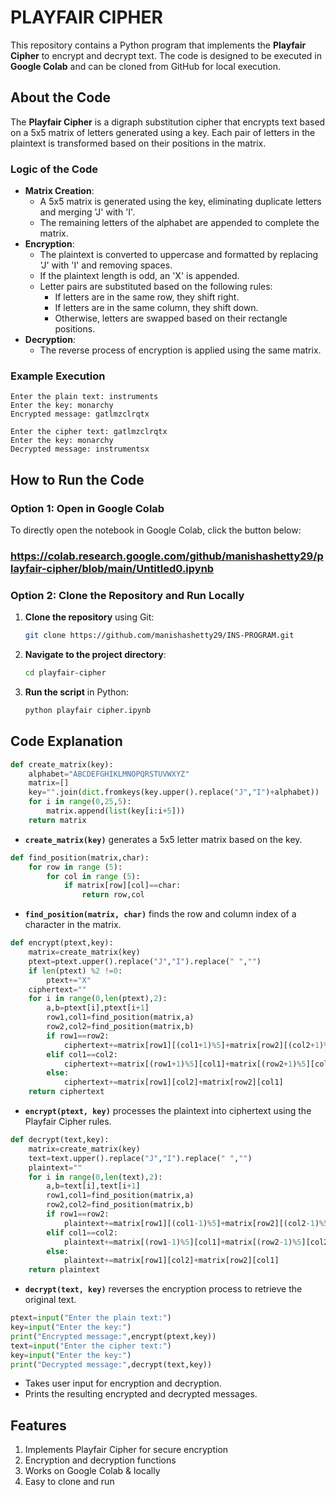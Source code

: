# PLAYFAIR CIPHER


This repository contains a Python program that implements the **Playfair Cipher** to encrypt and decrypt text. The code is designed to be executed in **Google Colab** and can be cloned from GitHub for local execution.

##  About the Code
The **Playfair Cipher** is a digraph substitution cipher that encrypts text based on a 5x5 matrix of letters generated using a key. Each pair of letters in the plaintext is transformed based on their positions in the matrix.

###  Logic of the Code
- **Matrix Creation**:
  - A 5x5 matrix is generated using the key, eliminating duplicate letters and merging 'J' with 'I'.
  - The remaining letters of the alphabet are appended to complete the matrix.
- **Encryption**:
  - The plaintext is converted to uppercase and formatted by replacing 'J' with 'I' and removing spaces.
  - If the plaintext length is odd, an 'X' is appended.
  - Letter pairs are substituted based on the following rules:
    - If letters are in the same row, they shift right.
    - If letters are in the same column, they shift down.
    - Otherwise, letters are swapped based on their rectangle positions.
- **Decryption**:
  - The reverse process of encryption is applied using the same matrix.

###  Example Execution
```
Enter the plain text: instruments
Enter the key: monarchy
Encrypted message: gatlmzclrqtx

Enter the cipher text: gatlmzclrqtx
Enter the key: monarchy
Decrypted message: instrumentsx
```

##  How to Run the Code
### Option 1: Open in Google Colab
To directly open the notebook in Google Colab, click the button below:

### https://colab.research.google.com/github/manishashetty29/playfair-cipher/blob/main/Untitled0.ipynb

### Option 2: Clone the Repository and Run Locally
1. **Clone the repository** using Git:
   ```sh
   git clone https://github.com/manishashetty29/INS-PROGRAM.git
   ```
2. **Navigate to the project directory**:
   ```sh
   cd playfair-cipher
   ```
3. **Run the script** in Python:
   ```sh
   python playfair cipher.ipynb
   ```

##  Code Explanation
```python
def create_matrix(key):
    alphabet="ABCDEFGHIKLMNOPQRSTUVWXYZ"
    matrix=[]
    key="".join(dict.fromkeys(key.upper().replace("J","I")+alphabet))
    for i in range(0,25,5):
        matrix.append(list(key[i:i+5]))
    return matrix
```
- **`create_matrix(key)`** generates a 5x5 letter matrix based on the key.

```python
def find_position(matrix,char):
    for row in range (5):
        for col in range (5):
            if matrix[row][col]==char:
                return row,col
```
- **`find_position(matrix, char)`** finds the row and column index of a character in the matrix.

```python
def encrypt(ptext,key):
    matrix=create_matrix(key)
    ptext=ptext.upper().replace("J","I").replace(" ","")
    if len(ptext) %2 !=0:
        ptext+="X"
    ciphertext=""
    for i in range(0,len(ptext),2):
        a,b=ptext[i],ptext[i+1]
        row1,col1=find_position(matrix,a)
        row2,col2=find_position(matrix,b)
        if row1==row2:
            ciphertext+=matrix[row1][(col1+1)%5]+matrix[row2][(col2+1)%5]
        elif col1==col2:
            ciphertext+=matrix[(row1+1)%5][col1]+matrix[(row2+1)%5][col2]
        else:
            ciphertext+=matrix[row1][col2]+matrix[row2][col1]
    return ciphertext
```
- **`encrypt(ptext, key)`** processes the plaintext into ciphertext using the Playfair Cipher rules.

```python
def decrypt(text,key):
    matrix=create_matrix(key)
    text=text.upper().replace("J","I").replace(" ","")
    plaintext=""
    for i in range(0,len(text),2):
        a,b=text[i],text[i+1]
        row1,col1=find_position(matrix,a)
        row2,col2=find_position(matrix,b)
        if row1==row2:
            plaintext+=matrix[row1][(col1-1)%5]+matrix[row2][(col2-1)%5]
        elif col1==col2:
            plaintext+=matrix[(row1-1)%5][col1]+matrix[(row2-1)%5][col2]
        else:
            plaintext+=matrix[row1][col2]+matrix[row2][col1]
    return plaintext
```
- **`decrypt(text, key)`** reverses the encryption process to retrieve the original text.

```python
ptext=input("Enter the plain text:")
key=input("Enter the key:")
print("Encrypted message:",encrypt(ptext,key))
text=input("Enter the cipher text:")
key=input("Enter the key:")
print("Decrypted message:",decrypt(text,key))
```
- Takes user input for encryption and decryption.
- Prints the resulting encrypted and decrypted messages.

##  Features
1) Implements Playfair Cipher for secure encryption
2) Encryption and decryption functions
3) Works on Google Colab & locally
4) Easy to clone and run


